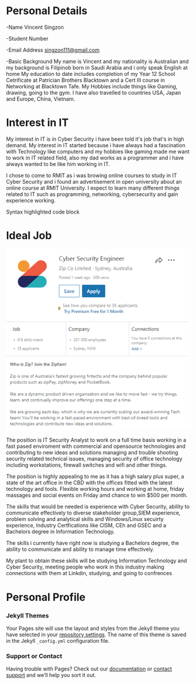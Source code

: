 # Personal Details

-Name Vincent Singzon

-Student Number 

-Email Address singzon111@gmail.com

-Basic Background 
My name is Vincent and my nationality is Australian and my background is Filipinob born in Saudi Arabia and i only speak English at home My education to date includes completion of my Year 12 School Cetrificate at Patrician Brothers Blacktown and a Cert III course in Networking at Blacktown Tafe. My Hobbies include things like Gaming, drawing, going to the gym. I have also travelled to countries  USA, Japan and Europe, China, Vietnam. 


# Interest in IT

My interest in IT is in Cyber Security i have been told it's job that's in high demand. My interest in IT started because i have always had a fascination with Technology like computers and my hobbies like gaming made me want to work in IT related field, also my dad works as a programmer and i have always wanted to be like him working in IT.

I chose to come to RMIT as i was browing online courses to study in IT Cyber Security and i found an advertisement in open university about an online course at RMIT University. I expect to learn many different things related to IT such as programming, networking, cybersecurity and gain experience working.



Syntax highlighted code block

# Ideal Job


![job](Capture.PNG)

The position is IT Security Analyst to work on a full time basis working in a fast pased enviroment with commercial and opensource technologies and contributing to new ideas and solutions managing and trouble shooting security related technical issues, managing security of office technology including workstations, firewall switches and wifi and other things. 

The position is highly appealing to me as it has a high salary plus super, a state of the art office in the CBD with the offices fitted with the latest technology and tools. Flexible working hours and working at home, friday massages and social events on Friday amd chance to win $500 per month.

The skills that would be needed is experience with Cyber Security, ability to communicate effectively to diverse stakeholder group,SIEM experience, problem solving and analytical skills and Windows/Linux secuirty experience, Industry Certfications like CISM, CEh and GSEC and a Bachelors degree in Information Technology.

The skills i currently have right now is studying a Bachelors degree, the ability to communicate and ability to manage time effectively.

My plant to obtain these skills will be studying Information Technology and Cyber Security, meeting people who work in this industry making connections with them at Linkdin, studying, and going to confrences


# Personal Profile




### Jekyll Themes

Your Pages site will use the layout and styles from the Jekyll theme you have selected in your [repository settings](https://github.com/VincentSingzon/myprofile/settings). The name of this theme is saved in the Jekyll `_config.yml` configuration file.

### Support or Contact

Having trouble with Pages? Check out our [documentation](https://help.github.com/categories/github-pages-basics/) or [contact support](https://github.com/contact) and we’ll help you sort it out.
